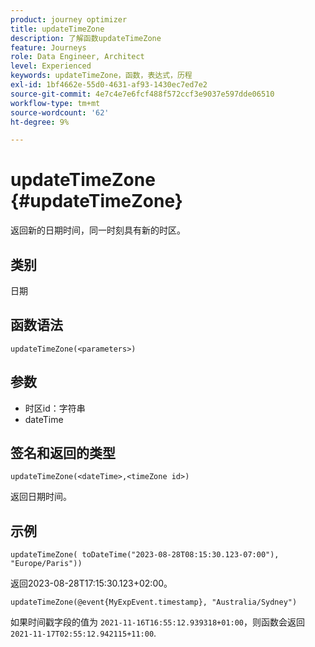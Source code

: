 ```yaml
---
product: journey optimizer
title: updateTimeZone
description: 了解函数updateTimeZone
feature: Journeys
role: Data Engineer, Architect
level: Experienced
keywords: updateTimeZone，函数，表达式，历程
exl-id: 1bf4662e-55d0-4631-af93-1430ec7ed7e2
source-git-commit: 4e7c4e7e6fcf488f572ccf3e9037e597dde06510
workflow-type: tm+mt
source-wordcount: '62'
ht-degree: 9%

---
```


# updateTimeZone {#updateTimeZone}

返回新的日期时间，同一时刻具有新的时区。

## 类别

日期

## 函数语法

`updateTimeZone(<parameters>)`

## 参数

* 时区id：字符串
* dateTime

## 签名和返回的类型

`updateTimeZone(<dateTime>,<timeZone id>)`

返回日期时间。

## 示例

`updateTimeZone( toDateTime("2023-08-28T08:15:30.123-07:00"), "Europe/Paris"))`

返回2023-08-28T17:15:30.123+02:00。

<!--`updateTimeZone( toDateTime("2019-08-28T08:15:30.123-07:00"), toTimeZone("Europe/Paris")))`
Returns "2019-08-28T17:15:30.123+02:00".-->

`updateTimeZone(@event{MyExpEvent.timestamp}, "Australia/Sydney")`

如果时间戳字段的值为 `2021-11-16T16:55:12.939318+01:00`，则函数会返回 `2021-11-17T02:55:12.942115+11:00`.
